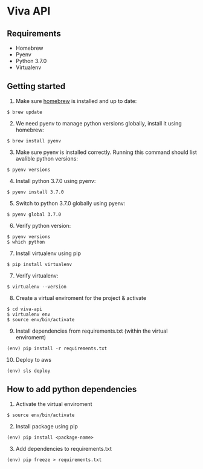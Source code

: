 # Viva API

## Requirements

- Homebrew
- Pyenv
- Python 3.7.0
- Virtualenv

## Getting started

1. Make sure [homebrew](https://brew.sh) is installed and up to date:

```
$ brew update
```

2. We need pyenv to manage python versions globally, install it using homebrew:

```
$ brew install pyenv
```

3. Make sure pyenv is installed correctly. Running this command should list avalible python versions:

```
$ pyenv versions
```

4. Install python 3.7.0 using pyenv:

```
$ pyenv install 3.7.0
```

5. Switch to python 3.7.0 globally using pyenv:

```
$ pyenv global 3.7.0
```

6. Verify python version:

```
$ pyenv versions
$ which python
```

7. Install virtualenv using pip

```
$ pip install virtualenv
```

7. Verify virtualenv:

```
$ virtualenv --version
```

8. Create a virtual enviroment for the project & activate

```
$ cd viva-api
$ virtualenv env
$ source env/bin/activate
```

9. Install dependencies from requirements.txt (within the virtual enviroment)

```
(env) pip install -r requirements.txt
```

10. Deploy to aws

```
(env) sls deploy
```

## How to add python dependencies

1. Activate the virtual enviroment

```
$ source env/bin/activate
```

2. Install package using pip

```
(env) pip install <package-name>
```

3. Add dependencies to requirements.txt

```
(env) pip freeze > requirements.txt
```

